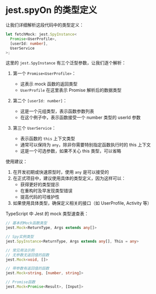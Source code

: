 # jest.spyOn 的类型定义

让我们详细解析这段代码中的类型定义：

```typescript
let fetchMock: jest.SpyInstance<
  Promise<UserProfile>,
  [userId: number],
  UserService
>;
```

这里的 `jest.SpyInstance` 有三个泛型参数，让我们逐个解析：

1. 第一个 `Promise<UserProfile>`：

    - 这表示 mock 函数的返回类型
    - `UserProfile` 在这里表示 Promise 解析后的数据类型

2. 第二个 `[userId: number]`：

    - 这是一个元组类型，表示函数参数列表
    - 在这个例子中，表示函数接受一个 number 类型的 userId 参数

3. 第三个 `UserService`：
    - 表示函数的 `this` 上下文类型
    - 通常可以保持为 `any`，除非你需要特别指定函数执行时的 this 上下文
    - 这是一个可选参数，如果不关心 this 类型，可以省略

使用建议：

1. 在开发初期或快速原型时，使用 `any` 是可以接受的
2. 在正式项目中，建议使用具体的类型定义，因为这样可以：
    - 获得更好的类型提示
    - 在重构时及早发现类型错误
    - 提高代码的可维护性
3. 如果使用具体类型，确保定义相关的接口（如 UserProfile, Activity 等）

TypeScript 中 Jest 的 mock 类型速查表：

```typescript
// 基本的Mock函数类型
jest.Mock<ReturnType, Args extends any[]>

// Spy实例类型
jest.SpyInstance<ReturnType, Args extends any[], This = any>

// 常见用法示例
// 无参数无返回值的函数
jest.Mock<void, []>

// 带参数有返回值的函数
jest.Mock<string, [number, string]>

// Promise函数
jest.Mock<Promise<Result>, [Input]>
```
